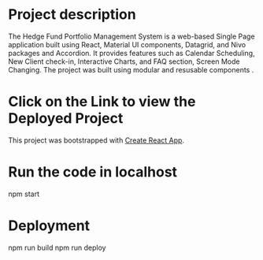 # Project description
The Hedge Fund Portfolio Management System is a web-based Single Page application built using React, Material UI components, Datagrid, and Nivo packages and Accordion. It provides features such as Calendar Scheduling, New Client check-in, Interactive Charts, and FAQ section, Screen Mode Changing. The project was built using modular and resusable components . 


# Click on the Link to view the Deployed Project
This project was bootstrapped with [Create React App](https://DeepshikaReddy.github.io/InvestmentProfile).

# Run the code in localhost
npm start

# Deployment 
npm run build
npm run deploy

